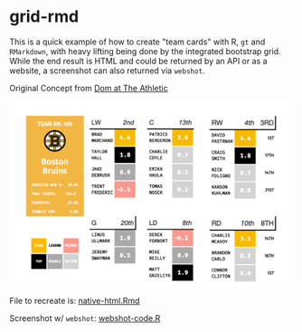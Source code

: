 
# grid-rmd

This is a quick example of how to create "team cards" with R, `gt` and `RMarkdown`, with heavy lifting being done by the integrated bootstrap grid. While the end result is HTML and could be returned by an API or as a website, a screenshot can also returned via `webshot`.

Original Concept from [Dom at The Athletic](https://twitter.com/domluszczyszyn/status/1447937525591461889?s=20)

![Recreation of the team-cards from Dom](bruins-report.png)

File to recreate is: [native-html.Rmd](native-html.Rmd)

Screenshot w/ `webshot`: [webshot-code.R](webshot-code.R)
